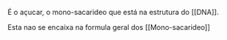 É o açucar, o mono-sacarideo que está na estrutura do [[DNA]].

Esta nao se encaixa na formula geral dos [[Mono-sacarideo]]
